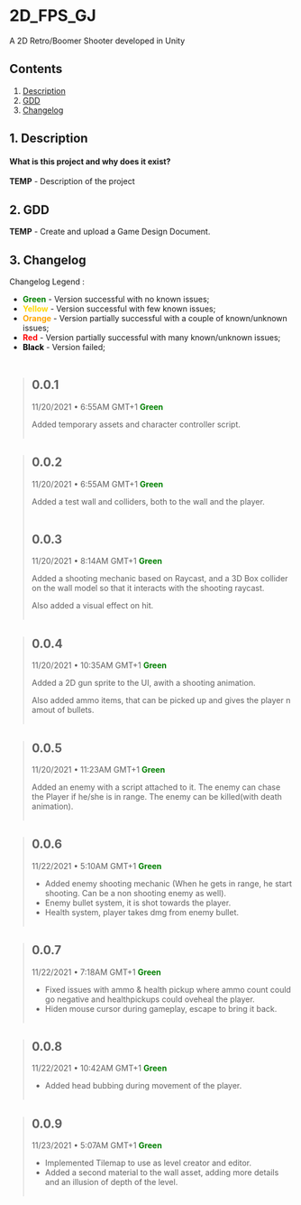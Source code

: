 
# 2D_FPS_GJ
A 2D Retro/Boomer Shooter developed in Unity 
## Contents

1. [ Description ](#description)
2. [ GDD ](#gdd)
3. [ Changelog ](#changelog)


<a name="description"></a>
## 1. Description
#### What is this project and why does it exist?
**TEMP** - Description of the project


<a name="gdd"></a>
## 2. GDD

**TEMP** - Create and upload a Game Design Document.


<a name="changelog"></a>
## 3. Changelog

Changelog Legend :

- <span style="color:green">**Green**</span> -  Version successful with no known issues;
- <span style="color:gold">**Yellow**</span> -  Version successful with few known issues;
- <span style="color:orange">**Orange**</span> -  Version partially successful with a couple of known/unknown issues;
- <span style="color:red">**Red**</span> -  Version partially successful with many known/unknown issues;
- <span style="color:black">**Black**</span> -  Version failed;
<br/><br/>

>## 0.0.1
>11/20/2021 • 6:55AM GMT+1
> <span style="color:green">**Green**</span>
>
>Added temporary assets and character controller script.
<br/><br/>

>## 0.0.2
>11/20/2021 • 6:55AM GMT+1
> <span style="color:green">**Green**</span>
>
>Added a test wall and colliders, both to the wall and the player.
<br/><br/>
>## 0.0.3
>11/20/2021 • 8:14AM GMT+1
> <span style="color:green">**Green**</span>
>
>Added a shooting mechanic based on Raycast, and a 3D Box collider on the wall model so that it interacts with the shooting raycast.
>
>Also added a visual effect on hit.
<br/><br/>

>## 0.0.4
>11/20/2021 • 10:35AM GMT+1
> <span style="color:green">**Green**</span>
>
>Added a 2D gun sprite to the UI, awith a shooting animation.
>
>Also added ammo items, that can be picked up and gives the player n amout of bullets.
<br/><br/>

>## 0.0.5
>11/20/2021 • 11:23AM GMT+1
> <span style="color:green">**Green**</span>
>
>Added an enemy with a script attached to it. The enemy can chase the Player if he/she is in range. The enemy can be killed(with death animation).
<br/><br/>

>## 0.0.6
>11/22/2021 • 5:10AM GMT+1
> <span style="color:green">**Green**</span>
>
>- Added enemy shooting mechanic (When he gets in range, he start shooting. Can be a non shooting enemy as well).
>- Enemy bullet system, it is shot towards the player.
>- Health system, player takes dmg from enemy bullet.
<br/><br/>

>## 0.0.7
>11/22/2021 • 7:18AM GMT+1
> <span style="color:green">**Green**</span>
>
>- Fixed issues with ammo & health pickup where ammo count could go negative and healthpickups could oveheal the player.
>- Hiden mouse cursor during gameplay, escape to bring it back.
<br/><br/>

>## 0.0.8
>11/22/2021 • 10:42AM GMT+1
> <span style="color:green">**Green**</span>
>
>- Added head bubbing during movement of the player.
<br/><br/>

>## 0.0.9
>11/23/2021 • 5:07AM GMT+1
> <span style="color:green">**Green**</span>
>
>- Implemented Tilemap to use as level creator and editor.
>- Added a second material to the wall asset, adding more details and an illusion of depth of the level.
<br/><br/>
